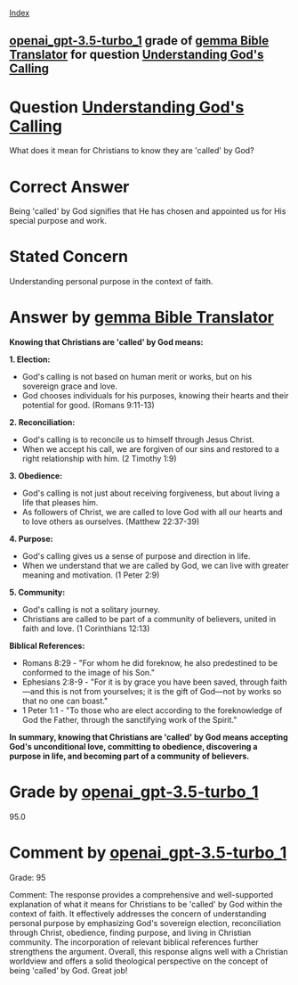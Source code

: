 
[Index](../../../../index.md)
## [openai_gpt-3.5-turbo_1](../../../grading_models/openai_gpt-3.5-turbo_1.md) grade of [gemma Bible Translator](../../../answering_models/gemma_Bible_Translator.md) for question [Understanding God's Calling](../../../questions/Understanding_God's_Calling.md)

# Question [Understanding God's Calling](../../../questions/Understanding_God's_Calling.md)
What does it mean for Christians to know they are 'called' by God?

# Correct Answer
Being 'called' by God signifies that He has chosen and appointed us for His special purpose and work.

# Stated Concern
Understanding personal purpose in the context of faith.

# Answer by [gemma Bible Translator](../../../answering_models/gemma_Bible_Translator.md)
**Knowing that Christians are 'called' by God means:**

**1. Election:**
* God's calling is not based on human merit or works, but on his sovereign grace and love.
* God chooses individuals for his purposes, knowing their hearts and their potential for good. (Romans 9:11-13)

**2. Reconciliation:**
* God's calling is to reconcile us to himself through Jesus Christ.
* When we accept his call, we are forgiven of our sins and restored to a right relationship with him. (2 Timothy 1:9)

**3. Obedience:**
* God's calling is not just about receiving forgiveness, but about living a life that pleases him.
* As followers of Christ, we are called to love God with all our hearts and to love others as ourselves. (Matthew 22:37-39)

**4. Purpose:**
* God's calling gives us a sense of purpose and direction in life.
* When we understand that we are called by God, we can live with greater meaning and motivation. (1 Peter 2:9)

**5. Community:**
* God's calling is not a solitary journey.
* Christians are called to be part of a community of believers, united in faith and love. (1 Corinthians 12:13)

**Biblical References:**

* Romans 8:29 - "For whom he did foreknow, he also predestined to be conformed to the image of his Son."
* Ephesians 2:8-9 - "For it is by grace you have been saved, through faith—and this is not from yourselves; it is the gift of God—not by works so that no one can boast."
* 1 Peter 1:1 - "To those who are elect according to the foreknowledge of God the Father, through the sanctifying work of the Spirit."

**In summary, knowing that Christians are 'called' by God means accepting God's unconditional love, committing to obedience, discovering a purpose in life, and becoming part of a community of believers.**

# Grade by [openai_gpt-3.5-turbo_1](../../../grading_models/openai_gpt-3.5-turbo_1.md)
95.0

# Comment by [openai_gpt-3.5-turbo_1](../../../grading_models/openai_gpt-3.5-turbo_1.md)
Grade: 95

Comment:
The response provides a comprehensive and well-supported explanation of what it means for Christians to be 'called' by God within the context of faith. It effectively addresses the concern of understanding personal purpose by emphasizing God's sovereign election, reconciliation through Christ, obedience, finding purpose, and living in Christian community. The incorporation of relevant biblical references further strengthens the argument. Overall, this response aligns well with a Christian worldview and offers a solid theological perspective on the concept of being 'called' by God. Great job!
